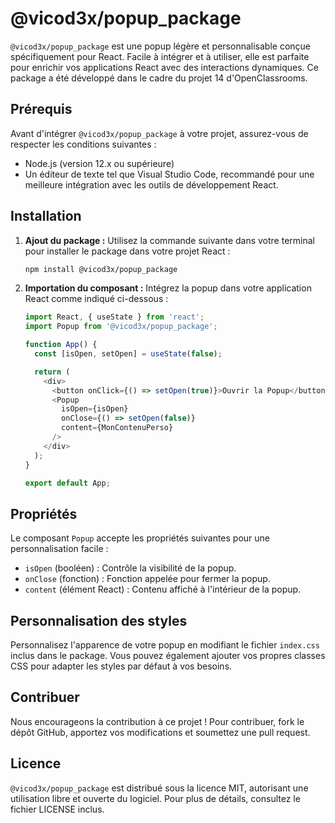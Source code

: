 

# @vicod3x/popup_package

`@vicod3x/popup_package` est une popup légère et personnalisable conçue spécifiquement pour React. Facile à intégrer et à utiliser, elle est parfaite pour enrichir vos applications React avec des interactions dynamiques. Ce package a été développé dans le cadre du projet 14 d'OpenClassrooms.



## Prérequis

Avant d'intégrer `@vicod3x/popup_package` à votre projet, assurez-vous de respecter les conditions suivantes :
- Node.js (version 12.x ou supérieure)
- Un éditeur de texte tel que Visual Studio Code, recommandé pour une meilleure intégration avec les outils de développement React.




## Installation

1. **Ajout du package :** Utilisez la commande suivante dans votre terminal pour installer le package dans votre projet React :
    ```bash
    npm install @vicod3x/popup_package
    ```

2. **Importation du composant :** Intégrez la popup dans votre application React comme indiqué ci-dessous :

    ```javascript
    import React, { useState } from 'react';
    import Popup from '@vicod3x/popup_package';

    function App() {
      const [isOpen, setOpen] = useState(false);

      return (
        <div>
          <button onClick={() => setOpen(true)}>Ouvrir la Popup</button>
          <Popup
            isOpen={isOpen}
            onClose={() => setOpen(false)}
            content={MonContenuPerso}
          />
        </div>
      );
    }

    export default App;
    ```






## Propriétés

Le composant `Popup` accepte les propriétés suivantes pour une personnalisation facile :

- `isOpen` (booléen) : Contrôle la visibilité de la popup.
- `onClose` (fonction) : Fonction appelée pour fermer la popup.
- `content` (élément React) : Contenu affiché à l'intérieur de la popup.





## Personnalisation des styles

Personnalisez l'apparence de votre popup en modifiant le fichier `index.css` inclus dans le package. Vous pouvez également ajouter vos propres classes CSS pour adapter les styles par défaut à vos besoins.




## Contribuer

Nous encourageons la contribution à ce projet ! Pour contribuer, fork le dépôt GitHub, apportez vos modifications et soumettez une pull request.




## Licence

`@vicod3x/popup_package` est distribué sous la licence MIT, autorisant une utilisation libre et ouverte du logiciel. Pour plus de détails, consultez le fichier LICENSE inclus.

























